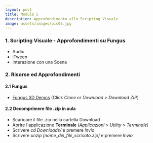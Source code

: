 ```yaml
---
layout: post
title: Modulo 5
description: Approfondimento allo Scripting Visuale
image: assets/images/pic05.jpg
---
```


<h3>1. Scripting Visuale - Approfondimenti su Fungus</h3>

<ul>
    <li>Audio</li>
    <li>iTween</li>
    <li>Interazione con una Scena</li>
</ul>

<h3>2. Risorse ed Approfondimenti</h3>

<h4>2.1 Fungus</h4>
<ul>
  <li><a href="https://github.com/marcosecchi/naba-labgamedesign-2016-fungus-demos" target="_blank">Fungus 3D Demos</a> (Click <em>Clone or Download > Download ZIP</em>)</li>
</ul>

<h4>2.2 Decomprimere file .zip in aula</h4>
<ul>
  <li>Scaricare il file .zip nella cartella Download</li>
  <li>Aprire l'applicazione <strong>Terminale</strong> (<em>Applicazioni > Utility > Terminale</em>)</li>
  <li>Scrivere <em>cd Downloads/</em> e premere <em>Invio</em></li>
  <li>Scrivere <em>unzip [nome_del_file_scricato.zip]</em> e premere <em>Invio</em></li>
</ul>
